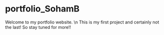 # portfolio_SohamB
Welcome to my portfolio website. \n
This is my first project and certainly not the last! So stay tuned for more!!
